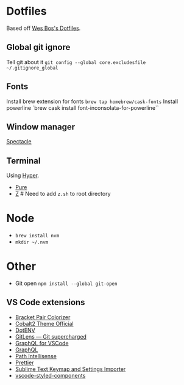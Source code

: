 # Dotfiles

Based off [Wes Bos's Dotfiles](https://github.com/wesbos/dotfiles/).

## Global git ignore

Tell git about it `git config --global core.excludesfile ~/.gitignore_global`

## Fonts

Install brew extension for fonts `brew tap homebrew/cask-fonts`
Install powerline `brew cask install font-inconsolata-for-powerline``

## Window manager

[Spectacle](https://www.spectacleapp.com/)

## Terminal

Using [Hyper](https://hyper.is).

- [Pure](https://github.com/sindresorhus/pure)
- [Z](https://github.com/rupa/z) # Need to add `z.sh` to root directory

# Node

- `brew install nvm`
- `mkdir ~/.nvm`

# Other

- Git open `npm install --global git-open`

## VS Code extensions

- [Bracket Pair Colorizer](https://marketplace.visualstudio.com/items?itemName=CoenraadS.bracket-pair-colorizer)
- [Cobalt2 Theme Official](https://marketplace.visualstudio.com/items?itemName=wesbos.theme-cobalt2)
- [DotENV](https://marketplace.visualstudio.com/items?itemName=mikestead.dotenv)
- [GitLens — Git supercharged](https://marketplace.visualstudio.com/items?itemName=eamodio.gitlens)
- [GraphQL for VSCode](https://marketplace.visualstudio.com/items?itemName=kumar-harsh.graphql-for-vscode)
- [GraphQL](https://marketplace.visualstudio.com/items?itemName=Prisma.vscode-graphql)
- [Path Intellisense](https://marketplace.visualstudio.com/items?itemName=christian-kohler.path-intellisense)
- [Prettier](https://marketplace.visualstudio.com/items?itemName=esbenp.prettier-vscode)
- [Sublime Text Keymap and Settings Importer](https://marketplace.visualstudio.com/items?itemName=ms-vscode.sublime-keybindings)
- [vscode-styled-components](https://marketplace.visualstudio.com/items?itemName=jpoissonnier.vscode-styled-components)
